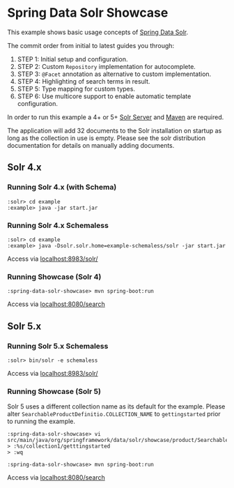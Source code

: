 Spring Data Solr Showcase
=========================

This example shows basic usage concepts of [Spring Data Solr](http://projects.spring.io/spring-data-solr).

The commit order from initial to latest guides you through:

1. STEP 1: Initial setup and configuration.
2. STEP 2: Custom `Repository` implementation for autocomplete.
3. STEP 3: `@Facet` annotation as alternative to custom implementation.
4. STEP 4: Highlighting of search terms in result.
5. STEP 5: Type mapping for custom types.
6. STEP 6: Use multicore support to enable automatic template configuration.

In order to run this example a 4+ or 5+ [Solr Server](http://lucene.apache.org/solr/downloads.html) and [Maven](http://maven.apache.org/download.cgi) are required.

The application will add 32 documents to the Solr installation on startup as long as the collection in use is empty. Please see the solr distribution documentation for details on manually adding documents.

## Solr 4.x

### Running Solr 4.x (with Schema)

```emacs
:solr> cd example
:example> java -jar start.jar
```

### Running Solr 4.x Schemaless

```emacs
:solr> cd example
:example> java -Dsolr.solr.home=example-schemaless/solr -jar start.jar
```

Access via [localhost:8983/solr/](http://localhost:8983/solr/#/collection1)

### Running Showcase (Solr 4)
```emacs
:spring-data-solr-showcase> mvn spring-boot:run
```

Access via [localhost:8080/search](http://localhost:8080/search)

## Solr 5.x

### Running Solr 5.x Schemaless

```emacs
:solr> bin/solr -e schemaless
```

Access via [localhost:8983/solr/](http://localhost:8983/solr/#/gettingstarted)

### Running Showcase (Solr 5)

Solr 5 uses a different collection name as its default for the example. Please alter `SearchableProductDefinitio.COLLECTION_NAME` to `gettingstarted` prior to running the example.

```emacs
:spring-data-solr-showcase> vi src/main/java/org/springframework/data/solr/showcase/product/SearchableProductDefinition.java
> :%s/collection1/getttingstarted
> :wq

:spring-data-solr-showcase> mvn spring-boot:run
```

Access via [localhost:8080/search](http://localhost:8080/search)